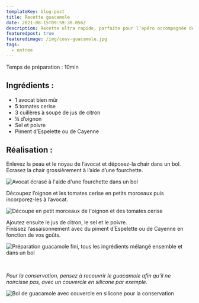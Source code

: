 ```yaml
---
templateKey: blog-post
title: Recette guacamole
date: 2021-08-15T09:59:38.056Z
description: Recette ultra rapide, parfaite pour l’apéro accompagnée de chips de tortillas.
featuredpost: true
featuredimage: /img/couv-guacamole.jpg
tags:
  - entree
---
```

Temps de préparation : 10min

## Ingrédients :

* 1 avocat bien mûr
* 5 tomates cerise
* 3 cuillères à soupe de jus de citron
* ¼ d’oignon
* Sel et poivre
* Piment d’Espelette ou de Cayenne

## Réalisation :

Enlevez la peau et le noyau de l’avocat et déposez-la chair dans un bol.\
Écrasez la chair grossièrement à l’aide d’une fourchette.

![Avocat écrasé à l'aide d'une fourchette dans un bol ](/img/avocat-ecrase.jpg "Avocat écrasé")

Découpez l’oignon et les tomates cerise en petits morceaux puis incorporez-les à l’avocat.

![Découpe en petit morceaux de l'oignon et des tomates cerise ](/img/untitled-1.png "Découpe oignon et tomates")

Ajoutez ensuite le jus de citron, le sel et le poivre.\
Finissez l’assaisonnement avec du piment d’Espelette ou de Cayenne en fonction de vos goûts.

![Préparation guacamole fini, tous les ingrédients mélangé ensemble et dans un bol ](/img/guacomole-fini-1.png "Guacamole fini")

*</br>*

*Pour la conservation, pensez à recouvrir le guacamole afin qu’il ne noircisse pas, avec un couvercle en silicone par exemple.*

![Bol de guacamole avec couvercle en silicone pour la conservation](/img/conservation-guacamole.jpg "Conservation guacamole")
